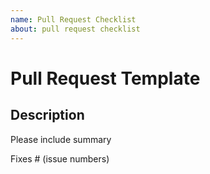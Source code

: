 ```yaml
--- 
name: Pull Request Checklist
about: pull request checklist
--- 
```


# Pull Request Template

## Description 
Please include summary 

Fixes # (issue numbers)